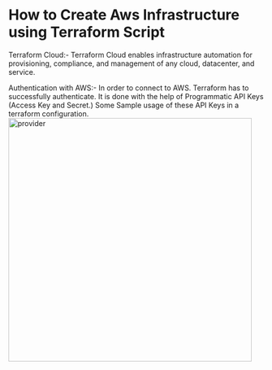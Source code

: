# How to Create Aws Infrastructure using Terraform Script

Terraform Cloud:-
Terraform Cloud enables infrastructure automation for provisioning, compliance, and management of any cloud, datacenter, and service.


Authentication with AWS:-
In order to connect to AWS. Terraform has to successfully authenticate. It is done with the help of Programmatic API Keys (Access Key and Secret.)
Some Sample usage of these API Keys in a terraform configuration.
<img width="479" alt="provider" src="https://user-images.githubusercontent.com/115148205/194878443-3b16bc2e-e055-4338-8463-1fa20566d912.PNG">



